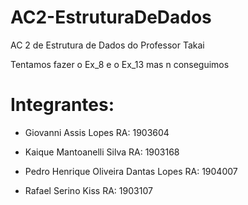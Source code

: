 # AC2-EstruturaDeDados
AC 2 de Estrutura de Dados do Professor Takai

Tentamos fazer o Ex_8 e o Ex_13 mas n conseguimos
# Integrantes:

- Giovanni Assis Lopes
RA: 1903604

- Kaique Mantoanelli Silva
RA: 1903168

- Pedro Henrique Oliveira Dantas Lopes
RA: 1904007

- Rafael Serino Kiss
RA: 1903107
